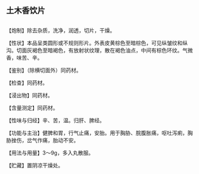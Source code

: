 ## 土木香饮片

## 

## 

【炮制】除去杂质，洗净，润透，切片，干燥。

【性状】本品呈类圆形或不规则形片。外表皮黄棕色至暗棕色，可见纵皱纹和纵沟。切面灰褐色至暗褐色，有放射状纹理，散在褐色油点，中间有棕色环纹。气微香，味苦、辛。

【鉴别】（除横切面外）同药材。

【检查】同药材。

【浸出物】同药材。

【含量测定】同药材。

【性味与归经】辛、苦，温。归肝、脾经。

【功能与主治】健脾和胃，行气止痛，安胎。用于胸胁、脘腹胀痛，呕吐泻痢，胸胁挫伤，岔气作痛，胎动不安。

【用法与用量】3～9g，多入丸散服。

【贮藏】置阴凉干燥处。